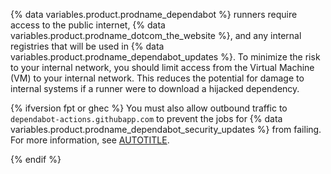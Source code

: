 {% data variables.product.prodname_dependabot %} runners require access to the public internet, {% data variables.product.prodname_dotcom_the_website %}, and any internal registries that will be used in {% data variables.product.prodname_dependabot_updates %}. To minimize the risk to your internal network, you should limit access from the Virtual Machine (VM) to your internal network. This reduces the potential for damage to internal systems if a runner were to download a hijacked dependency.

{% ifversion fpt or ghec %}
You must also allow outbound traffic to `dependabot-actions.githubapp.com` to prevent the jobs for {% data variables.product.prodname_dependabot_security_updates %} from failing. For more information, see [AUTOTITLE](/actions/hosting-your-own-runners/managing-self-hosted-runners/communicating-with-self-hosted-runners).

{% endif %}
